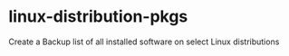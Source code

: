 # linux-distribution-pkgs
Create a Backup list of all installed software on select Linux distributions
